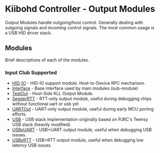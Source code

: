 # Kiibohd Controller - Output Modules

Output Modules handle outgoing/host control.
Generally dealing with outgoing signals and incoming control signals.
The most common usage is a USB HID driver stack.


## Modules

Brief descriptions of each of the modules.

### Input Club Supported

* [HID-IO](HID-IO) - HID-IO support module. Host-to-Device RPC mechanism.
* [Interface](Interface) - Base interface used by main modules (sub-module)
* [TestOut](TestOut) - Host-Side KLL Output Module.
* [SeggerRTT](SeggerRTT) - RTT-only output module, useful during debugging chips without functional uart or usb yet
* [UARTOut](UARTOut) - UART-only output module, useful during early MCU porting efforts.
* [USB](USB) - USB stack implementation originally based on PJRC's Teensy USB stack (heavily modified).
* [USBxUART](USBxUART) - USB+UART output module, useful when debugging USB issues.
* [USBxRTT](USBxRTT) - USB+RTT output module, useful when debugging low latency USB issues.

